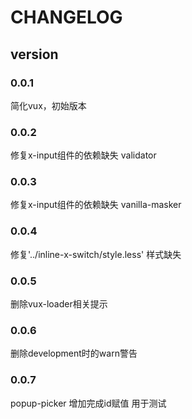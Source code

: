 # CHANGELOG
## version
### 0.0.1
简化vux，初始版本
### 0.0.2
修复x-input组件的依赖缺失 validator
### 0.0.3
修复x-input组件的依赖缺失 vanilla-masker
### 0.0.4
修复'../inline-x-switch/style.less' 样式缺失
### 0.0.5
删除vux-loader相关提示
### 0.0.6
删除development时的warn警告
### 0.0.7
popup-picker 增加完成id赋值 用于测试